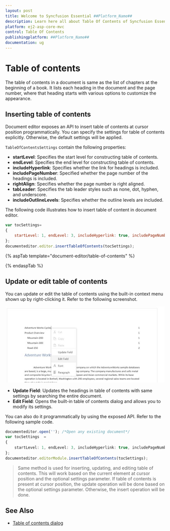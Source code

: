 ```yaml
---
layout: post
title: Welcome to Syncfusion Essential ##Platform_Name##
description: Learn here all about Table Of Contents of Syncfusion Essential ##Platform_Name## widgets based on HTML5 and jQuery.
platform: ej2-asp-core-mvc
control: Table Of Contents
publishingplatform: ##Platform_Name##
documentation: ug
---
```



# Table of contents

The table of contents in a document is same as the list of chapters at the beginning of a book. It lists each heading in the document and the page number, where that heading starts with various options to customize the appearance.

## Inserting table of contents

Document editor exposes an API to insert table of contents at cursor position programmatically. You can specify the settings for table of contents explicitly. Otherwise, the default settings will be applied.

`TableOfContentsSettings` contain the following properties:
* **startLevel**: Specifies the start level for constructing table of contents.
* **endLevel**: Specifies the end level for constructing table of contents.
* **includeHyperlink**: Specifies whether the link for headings is included.
* **includePageNumber**: Specified whether the page number of the headings is included.
* **rightAlign**: Specifies whether the page number is right aligned.
* **tabLeader**: Specifies the tab leader styles such as none, dot, hyphen, and underscore.
* **includeOutlineLevels**: Specifies whether the outline levels are included.

The following code illustrates how to insert table of content in document editor.

```javascript
var tocSettings=
{
    startLevel: 1, endLevel: 3, includeHyperlink: true, includePageNumber: true, rightAlign: true
};
documenteditor.editor.insertTableOfContents(tocSettings);
```

{% aspTab template="document-editor/table-of-contents" %}

{% endaspTab %}

## Update or edit table of contents

You can update or edit the table of contents using the built-in context menu shown up by right-clicking it. Refer to the following screenshot.

![Table of Contents](images/table-of-contents.jpeg)

* **Update Field**: Updates the headings in table of contents with same settings by searching the entire document.
* **Edit Field**: Opens the built-in table of contents dialog and allows you to modify its settings.

You can also do it programmatically by using the exposed API. Refer to the following sample code.

```typescript
documenteditor.open(''); /*Open any existing document*/
var tocSettings  =
{
    startLevel: 1, endLevel: 3, includeHyperlink: true, includePageNumber: true, rightAlign: true
};
documenteditor.editorModule.insertTableOfContents(tocSettings);

```

>Same method is used for inserting, updating, and editing table of contents. This will work based on the current element at cursor position and the optional settings parameter. If table of contents is present at cursor position, the update operation will be done based on the optional settings parameter. Otherwise, the insert operation will be done.

## See Also

* [Table of contents dialog](../document-editor/dialog.html#table-of-contents-dialog)
